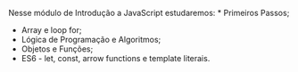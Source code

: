 Nesse módulo de Introdução a JavaScript estudaremos: * Primeiros Passos;
* Array e loop for;
* Lógica de Programação e Algoritmos;
* Objetos e Funções;
* ES6 - let, const, arrow functions e template literais.
